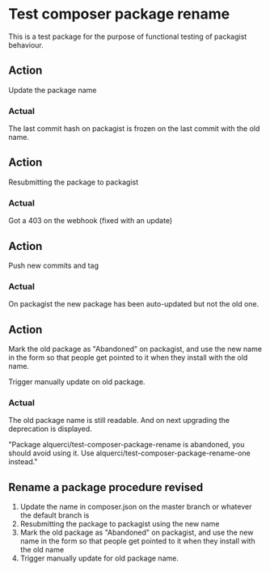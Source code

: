 Test composer package rename
============================

This is a test package for the purpose of functional testing of packagist behaviour.

Action
------

Update the package name

### Actual

The last commit hash on packagist is frozen on the last commit with the old name.

Action
------

Resubmitting the package to packagist

### Actual

Got a 403 on the webhook (fixed with an update)

Action
------

Push new commits and tag

### Actual

On packagist the new package has been auto-updated but not the old one.

Action
------

Mark the old package as "Abandoned" on packagist, and use the new name in the form so that people get pointed to it when they install with the old name.

Trigger manually update on old package.

### Actual

The old package name is still readable. And on next upgrading the deprecation is displayed.

"Package alquerci/test-composer-package-rename is abandoned, you should avoid using it. Use alquerci/test-composer-package-rename-one instead."


Rename a package procedure revised
----------------------------------

1. Update the name in composer.json on the master branch or whatever the default branch is
2. Resubmitting the package to packagist using the new name
3. Mark the old package as "Abandoned" on packagist, and use the new name in the form so that people get pointed to it when they install with the old name
4. Trigger manually update for old package name.
